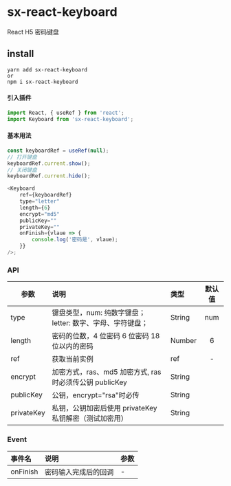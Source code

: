 # sx-react-keyboard

React H5 密码键盘

## install

```
yarn add sx-react-keyboard
or
npm i sx-react-keyboard
```

#### 引入插件

```javascript
import React, { useRef } from 'react';
import Keyboard from 'sx-react-keyboard';
```

#### 基本用法

```javascript
const keyboardRef = useRef(null);
// 打开键盘
keyboardRef.current.show();
// 关闭键盘
keyboardRef.current.hide();

<Keyboard
	ref={keyboardRef}
	type="letter"
	length={6}
	encrypt="md5"
	publicKey=""
	privateKey=""
	onFinish={vlaue => {
		console.log('密码是', vlaue);
	}}
/>;
```

### API

| 参数       | 说明                                                       | 类型   | 默认值 |
| ---------- | :--------------------------------------------------------- | :----- | :----: |
| type       | 键盘类型，num: 纯数字键盘； letter: 数字、字母、字符键盘； | String |  num   |
| length     | 密码的位数，4 位密码 6 位密码 18 位以内的密码              | Number |   6    |
| ref        | 获取当前实例                                               | ref    |   -    |
| encrypt    | 加密方式，ras、md5 加密方式, ras 时必须传公钥 publicKey    | String |        |
| publicKey  | 公钥，encrypt="rsa"时必传                                  | String |        |
| privateKey | 私钥，公钥加密后使用 privateKey 私钥解密（测试加密用）     | String |        |

### Event

| 事件名   | 说明                 | 参数 |
| :------- | :------------------- | :--- |
| onFinish | 密码输入完成后的回调 | -    |
